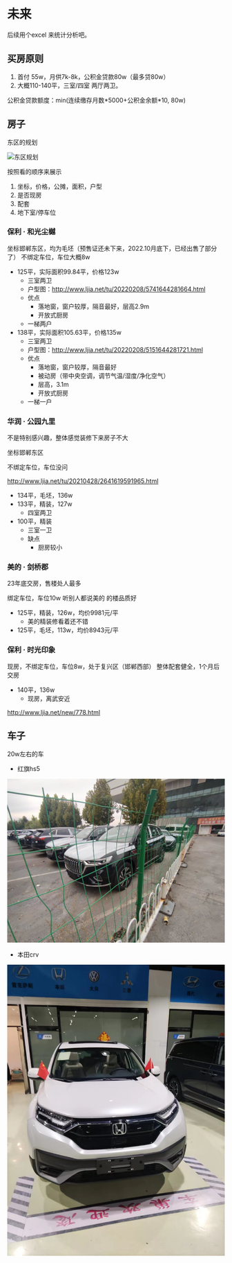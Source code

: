 # 未来

后续用个excel 来统计分析吧。

## 买房原则

1. 首付 55w，月供7k-8k，公积金贷款80w（最多贷80w）
2. 大概110-140平，三室/四室 两厅两卫。

公积金贷款额度：min(连续缴存月数\*5000+公积金余额\*10, 80w)

## 房子

东区的规划

![东区规划](./img/东区规划.png)

按照看的顺序来展示

1. 坐标，价格，公摊，面积，户型
2. 是否现房
3. 配套
4. 地下室/停车位

### 保利 · 和光尘樾

坐标邯郸东区，均为毛坯（预售证还未下来，2022.10月底下，已经出售了部分了）
不绑定车位，车位大概8w

- 125平，实际面积99.84平，价格123w
    - 三室两卫
    - 户型图：http://www.ljia.net/tu/20220208/5741644281664.html
    - 优点
        - 落地窗，窗户较厚，隔音最好，层高2.9m
        - 开放式厨房
    - 一梯两户
- 138平，实际面积105.63平，价格135w
    - 三室两卫
    - 户型图：http://www.ljia.net/tu/20220208/5151644281721.html
    - 优点
        - 落地窗，窗户较厚，隔音最好
        - 被动房（带中央空调，调节气温/湿度/净化空气）
        - 层高，3.1m
        - 开放式厨房
    - 一梯一户

### 华润 · 公园九里

不是特别感兴趣，整体感觉装修下来房子不大

坐标邯郸东区

不绑定车位，车位没问

http://www.ljia.net/tu/20210428/2641619591965.html

- 134平，毛坯，136w
- 133平，精装，127w
    - 四室两卫
- 100平，精装
    - 三室一卫
    - 缺点
        - 厨房较小

### 美的 · 剑桥郡

23年底交房，售楼处人最多

绑定车位，车位10w
听别人都说美的 的楼品质好

- 125平，精装，126w，均价9981元/平
    - 美的精装修看着还不错
- 125平，毛坯，113w，均价8943元/平

### 保利 · 时光印象

现房，不绑定车位，车位8w，处于复兴区（邯郸西部）
整体配套健全，1个月后交房

- 140平，136w
    - 现房，离武安近

http://www.ljia.net/new/778.html

## 车子

20w左右的车

- 红旗hs5

![红旗hs5](./img/红旗hs5.jpeg)

- 本田crv

![本田crv](./img/本田crv.jpeg)


